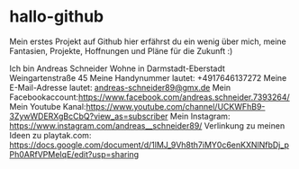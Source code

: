 # hallo-github
Mein erstes Projekt auf Github hier erfährst du ein wenig über mich, meine Fantasien, Projekte, Hoffnungen und Pläne für die Zukunft :)

Ich bin Andreas Schneider
Wohne in Darmstadt-Eberstadt Weingartenstraße 45
Meine Handynummer lautet: +4917646137272
Meine E-Mail-Adresse lautet: andreas-schneider89@gmx.de
Mein Facebookaccount:https://www.facebook.com/andreas.schneider.7393264/
Mein Youtube Kanal:https://www.youtube.com/channel/UCKWFhB9-3ZywWDERXgBcCbQ?view_as=subscriber
Mein Instagram: https://www.instagram.com/andreas__schneider89/
Verlinkung zu meinen Ideen zu playtak.com: https://docs.google.com/document/d/1lMJ_9Vh8th7iMY0c6enKXNlNfbDj_pPh0ARfVPMeIqE/edit?usp=sharing
